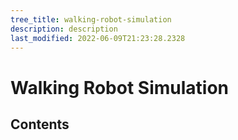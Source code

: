 ```yaml
---
tree_title: walking-robot-simulation
description: description
last_modified: 2022-06-09T21:23:28.2328
---
```


# Walking Robot Simulation

## Contents
